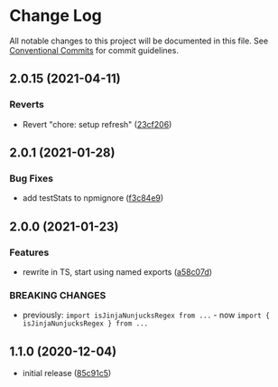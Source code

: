 # Change Log

All notable changes to this project will be documented in this file.
See [Conventional Commits](https://conventionalcommits.org) for commit guidelines.

## 2.0.15 (2021-04-11)

### Reverts

- Revert "chore: setup refresh" ([23cf206](https://github.com/codsen/codsen/commit/23cf206970a087ff0fa04e61f94d919f59ab3881))

## 2.0.1 (2021-01-28)

### Bug Fixes

- add testStats to npmignore ([f3c84e9](https://github.com/codsen/codsen/commit/f3c84e95afc5514214312f913692d85b2e12eb29))

## 2.0.0 (2021-01-23)

### Features

- rewrite in TS, start using named exports ([a58c07d](https://github.com/codsen/codsen/commit/a58c07de67782b699f4534a61fd0fd22e1aac29e))

### BREAKING CHANGES

- previously: `import isJinjaNunjucksRegex from ...` - now `import { isJinjaNunjucksRegex } from ...`

## 1.1.0 (2020-12-04)

- initial release ([85c91c5](https://git.sr.ht/~royston/codsen/commit/85c91c5c4f9fec7aa53e9105f7f758a080a52445))
